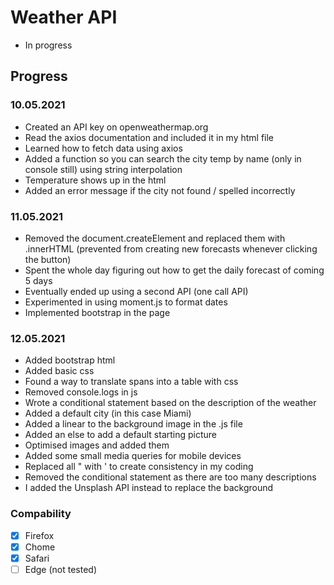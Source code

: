 # Weather API

* In progress

## Progress

### 10.05.2021

* Created an API key on openweathermap.org
* Read the axios documentation and included it in my html file
* Learned how to fetch data using axios
* Added a function so you can search the city temp by name (only in console still) using string interpolation
* Temperature shows up in the html
* Added an error message if the city not found / spelled incorrectly

### 11.05.2021

* Removed the document.createElement and replaced them with .innerHTML (prevented from creating new forecasts whenever clicking the button)
* Spent the whole day figuring out how to get the daily forecast of coming 5 days
* Eventually ended up using a second API (one call API)
* Experimented in using moment.js to format dates
* Implemented bootstrap in the page

### 12.05.2021
* Added bootstrap html
* Added basic css
* Found a way to translate spans into a table with css
* Removed console.logs in js
* Wrote a conditional statement based on the description of the weather
* Added a default city (in this case Miami)
* Added a linear to the background image in the .js file
* Added an else to add a default starting picture
* Optimised images and added them
* Added some small media queries for mobile devices
* Replaced all " with ' to create consistency in my coding
* Removed the conditional statement as there are too many descriptions
* I added the Unsplash API instead to replace the background

### Compability
- [x] Firefox
- [x] Chome
- [x] Safari
- [ ] Edge (not tested)